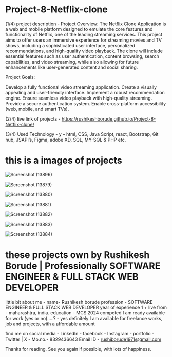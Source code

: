 # Project-8-Netflix-clone

(1/4)  project description - 
Project Overview:
The Netflix Clone Application is a web and mobile platform designed to emulate the core features and functionality of Netflix, one of the leading streaming services. This project aims to offer users an immersive experience for streaming movies and TV shows, including a sophisticated user interface, personalized recommendations, and high-quality video playback. The clone will include essential features such as user authentication, content browsing, search capabilities, and video streaming, while also allowing for future enhancements like user-generated content and social sharing.

Project Goals:

Develop a fully functional video streaming application.
Create a visually appealing and user-friendly interface.
Implement a robust recommendation engine.
Ensure seamless video playback with high-quality streaming.
Provide a secure authentication system.
Enable cross-platform accessibility (web, mobile, and smart TVs).


(2/4)  live link of projects - 
https://rushikeshborude.github.io/Project-8-Netflix-clone/


(3/4)  Used Technology - 
y – html, CSS, Java Script, react, Bootstrap, Git hub, JSAPI’s, Figma, adobe XD, SQL, MY-SQL & PHP etc.

# this is a images of projects 

![Screenshot (13896)](https://github.com/RushikeshBorude/Project-8-Netflix-clone/assets/86228914/d6ed9c87-1a00-4760-a254-bda6b538b681)



![Screenshot (13879)](https://github.com/RushikeshBorude/Project-8-Netflix-clone/assets/86228914/56abd4ba-479f-4164-9fa6-b98d8b093fd4)




![Screenshot (13880)](https://github.com/RushikeshBorude/Project-8-Netflix-clone/assets/86228914/26e15854-2559-43a6-affc-c7aa5f92ab4b)





![Screenshot (13881)](https://github.com/RushikeshBorude/Project-8-Netflix-clone/assets/86228914/3e49e75e-70b2-48b9-bf54-8fe54ff4e63b)





![Screenshot (13882)](https://github.com/RushikeshBorude/Project-8-Netflix-clone/assets/86228914/dff4f29a-b269-4c8a-a599-1ad733748bc1)





![Screenshot (13883)](https://github.com/RushikeshBorude/Project-8-Netflix-clone/assets/86228914/f2236097-8148-49ad-9c01-1d2392635e2d)





![Screenshot (13884)](https://github.com/RushikeshBorude/Project-8-Netflix-clone/assets/86228914/928429ef-fa9d-4334-9e7b-14d34d7b5959)



# these projects own by Rushikesh Borude | Professionally SOFTWARE ENGINEER & FULL STACK WEB DEVELOPER

little bit about me - 
name- Rushikesh borude
profession - SOFTWARE ENGINEER & FULL STACK WEB DEVELOPER
year of experience 1 +
live from - maharashtra, india.
education - MCS 2024 competed
I am ready available for work (yes or no).....?  -  yes definitely I am available for freelance works, job and projects, with a affordable amount

find me on social media - 
LinkedIn - 
facebook -
Instagram -
portfolio - 
Twitter | X -
Mo.no.- 8329436643
Email ID - rushiborude1971@gmail.com

Thanks for reading. See you again if possible, with lots of happiness.




